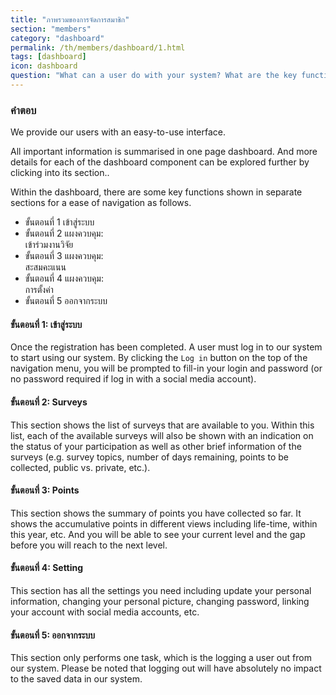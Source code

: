 ```yaml
---
title: "ภาพรวมของการจัดการสมาชิก"
section: "members"
category: "dashboard"
permalink: /th/members/dashboard/1.html
tags: [dashboard]
icon: dashboard
question: "What can a user do with your system? What are the key functions?"
---
```


### <i class="pe-anchor pe-fw"></i> คำตอบ

We provide our users with an easy-to-use interface.

All important information is summarised in one page dashboard. And more details for each of the dashboard component can be explored further by clicking into its section..

Within the dashboard, there are some key functions shown in separate sections for a ease of navigation as follows.

<ul class="progress-tracker progress-tracker--text progress-tracker--center">
  <li class="progress-step">
    <span class="progress-marker"></span>
    <span class="progress-text">
      <span class="progress-title">ขั้นตอนที่ 1</span>
      เข้าสู่ระบบ
    </span>
  </li>
  <li class="progress-step">
    <span class="progress-marker"></span>
    <span class="progress-text">
      <span class="progress-title">ขั้นตอนที่ 2</span>
      แผงควบคุม:<br>เข้าร่วมงานวิจัย
    </span>
  </li>
  <li class="progress-step">
    <span class="progress-marker"></span>
    <span class="progress-text">
      <span class="progress-title">ขั้นตอนที่ 3</span>
      แผงควบคุม:<br>สะสมคะแนน
    </span>
  </li>
  <li class="progress-step">
    <span class="progress-marker"></span>
    <span class="progress-text">
      <span class="progress-title">ขั้นตอนที่ 4</span>
      แผงควบคุม:<br>การตั้งค่า
    </span>
  </li>
  <li class="progress-step">
    <span class="progress-marker"></span>
    <span class="progress-text">
      <span class="progress-title">ขั้นตอนที่ 5</span>
      ออกจากระบบ
    </span>
  </li>
</ul>


#### ขั้นตอนที่ 1: เข้าสู่ระบบ

Once the registration has been completed. A user must log in to our system to start using our system. By clicking the `Log in` button on the top of the navigation menu, you will be prompted to fill-in your login and password (or no password required if log in with a social media account).


#### ขั้นตอนที่ 2: Surveys

This section shows the list of surveys that are available to you. Within this list, each of the available surveys will also be shown with an indication on the status of your participation as well as other brief information of the surveys (e.g. survey topics, number of days remaining, points to be collected, public vs. private, etc.).


#### ขั้นตอนที่ 3: Points

This section shows the summary of points you have collected so far. It shows the accumulative points in different views including life-time, within this year, etc. And you will be able to see your current level and the gap before you will reach to the next level.


#### ขั้นตอนที่ 4: Setting

This section has all the settings you need including update your personal information, changing your personal picture, changing password, linking your account with social media accounts, etc.


#### ขั้นตอนที่ 5: ออกจากระบบ

This section only performs one task, which is the logging a user out from our system. Please be noted that logging out will have absolutely no impact to the saved data in our system.
